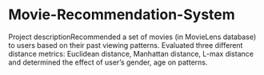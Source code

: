 # Movie-Recommendation-System

Project descriptionRecommended a set of movies (in MovieLens database) to users based on their past viewing patterns.
Evaluated three different distance metrics: Euclidean distance, Manhattan distance, L-max distance and determined the effect of user’s gender, age on patterns.
